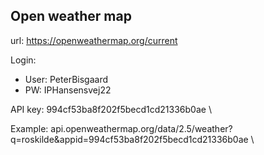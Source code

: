 ## Open weather map
url: https://openweathermap.org/current

Login:

- User: PeterBisgaard
- PW: IPHansensvej22

API key: 994cf53ba8f202f5becd1cd21336b0ae \

Example: api.openweathermap.org/data/2.5/weather?q=roskilde&appid=994cf53ba8f202f5becd1cd21336b0ae \

